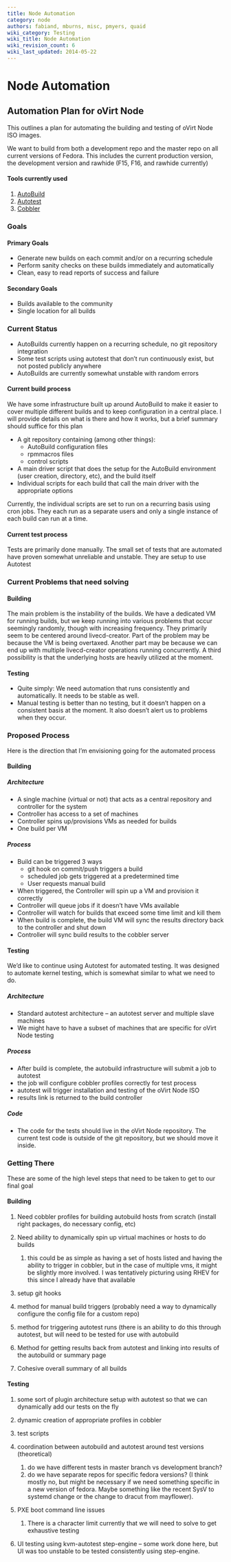 ```yaml
---
title: Node Automation
category: node
authors: fabiand, mburns, misc, pmyers, quaid
wiki_category: Testing
wiki_title: Node Automation
wiki_revision_count: 6
wiki_last_updated: 2014-05-22
---
```


# Node Automation

## Automation Plan for oVirt Node

This outlines a plan for automating the building and testing of oVirt Node ISO images.

We want to build from both a development repo and the master repo on all current versions of Fedora. This includes the current production version, the development version and rawhide (F15, F16, and rawhide currently)

#### Tools currently used

1.  [AutoBuild](http://AutoBuild.org/)
2.  [Autotest](http://autotest.kernel.org/)
3.  [Cobbler](https://fedorahosted.org/cobbler/)

### Goals

#### Primary Goals

*   Generate new builds on each commit and/or on a recurring schedule
*   Perform sanity checks on these builds immediately and automatically
*   Clean, easy to read reports of success and failure

#### Secondary Goals

*   Builds available to the community
*   Single location for all builds

### Current Status

*   AutoBuilds currently happen on a recurring schedule, no git repository integration
*   Some test scripts using autotest that don’t run continuously exist, but not posted publicly anywhere
*   AutoBuilds are currently somewhat unstable with random errors

#### Current build process

We have some infrastructure built up around AutoBuild to make it easier to cover multiple different builds and to keep configuration in a central place. I will provide details on what is there and how it works, but a brief summary should suffice for this plan

*   A git repository containing (among other things):
    -   AutoBuild configuration files
    -   rpmmacros files
    -   control scripts
*   A main driver script that does the setup for the AutoBuild environment (user creation, directory, etc), and the build itself
*   Individual scripts for each build that call the main driver with the appropriate options

Currently, the individual scripts are set to run on a recurring basis using cron jobs. They each run as a separate users and only a single instance of each build can run at a time.

#### Current test process

Tests are primarily done manually. The small set of tests that are automated have proven somewhat unreliable and unstable. They are setup to use Autotest

### Current Problems that need solving

#### Building

The main problem is the instability of the builds. We have a dedicated VM for running builds, but we keep running into various problems that occur seemingly randomly, though with increasing frequency. They primarily seem to be centered around livecd-creator. Part of the problem may be because the VM is being overtaxed. Another part may be because we can end up with multiple livecd-creator operations running concurrently. A third possibility is that the underlying hosts are heavily utilized at the moment.

#### Testing

*   Quite simply: We need automation that runs consistently and automatically. It needs to be stable as well.
*   Manual testing is better than no testing, but it doesn’t happen on a consistent basis at the moment. It also doesn’t alert us to problems when they occur.

### Proposed Process

Here is the direction that I’m envisioning going for the automated process

#### Building

##### Architecture

*   A single machine (virtual or not) that acts as a central repository and controller for the system
*   Controller has access to a set of machines
*   Controller spins up/provisions VMs as needed for builds
*   One build per VM

##### Process

*   Build can be triggered 3 ways
    -   git hook on commit/push triggers a build
    -   scheduled job gets triggered at a predetermined time
    -   User requests manual build
*   When triggered, the Controller will spin up a VM and provision it correctly
*   Controller will queue jobs if it doesn’t have VMs available
*   Controller will watch for builds that exceed some time limit and kill them
*   When build is complete, the build VM will sync the results directory back to the controller and shut down
*   Controller will sync build results to the cobbler server

#### Testing

We’d like to continue using Autotest for automated testing. It was designed to automate kernel testing, which is somewhat similar to what we need to do.

##### Architecture

*   Standard autotest architecture – an autotest server and multiple slave machines
*   We might have to have a subset of machines that are specific for oVirt Node testing

##### Process

*   After build is complete, the autobuild infrastructure will submit a job to autotest
*   the job will configure cobbler profiles correctly for test process
*   autotest will trigger installation and testing of the oVirt Node ISO
*   results link is returned to the build controller

##### Code

*   The code for the tests should live in the oVirt Node repository. The current test code is outside of the git repository, but we should move it inside.

### Getting There

These are some of the high level steps that need to be taken to get to our final goal

#### Building

1.  Need cobbler profiles for building autobuild hosts from scratch (install right packages, do necessary config, etc)
2.  Need ability to dynamically spin up virtual machines or hosts to do builds
    1.  this could be as simple as having a set of hosts listed and having the ability to trigger in cobbler, but in the case of multiple vms, it might be slightly more involved. I was tentatively picturing using RHEV for this since I already have that available

3.  setup git hooks
4.  method for manual build triggers (probably need a way to dynamically configure the config file for a custom repo)
5.  method for triggering autotest runs (there is an ability to do this through autotest, but will need to be tested for use with autobuild
6.  Method for getting results back from autotest and linking into results of the autobuild or summary page
7.  Cohesive overall summary of all builds

#### Testing

1.  some sort of plugin architecture setup with autotest so that we can dynamically add our tests on the fly
2.  dynamic creation of appropriate profiles in cobbler
3.  test scripts
4.  coordination between autobuild and autotest around test versions (theoretical)
    1.  do we have different tests in master branch vs development branch?
    2.  do we have separate repos for specific fedora versions? (I think mostly no, but might be necessary if we need something specific in a new version of fedora. Maybe something like the recent SysV to systemd change or the change to dracut from mayflower).

5.  PXE boot command line issues
    1.  There is a character limit currently that we will need to solve to get exhaustive testing

6.  UI testing using kvm-autotest step-engine – some work done here, but UI was too unstable to be tested consistently using step-engine.
